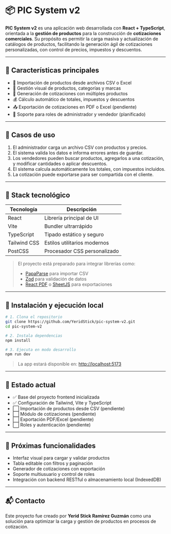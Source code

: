 # 📦 PIC System v2

**PIC System v2** es una aplicación web desarrollada con **React + TypeScript**, orientada a la **gestión de productos** para la construcción de **cotizaciones comerciales**. Su propósito es permitir la carga masiva y actualización de catálogos de productos, facilitando la generación ágil de cotizaciones personalizadas, con control de precios, impuestos y descuentos.

---

## 🌟 Características principales

- 📁 Importación de productos desde archivos CSV o Excel
- 🧾 Gestión visual de productos, categorías y marcas
- 🛒 Generación de cotizaciones con múltiples productos
- 💰 Cálculo automático de totales, impuestos y descuentos
- 📤 Exportación de cotizaciones en PDF o Excel (pendiente)
- 🔐 Soporte para roles de administrador y vendedor (planificado)

---

## 🧠 Casos de uso

1. El administrador carga un archivo CSV con productos y precios.
2. El sistema valida los datos e informa errores antes de guardar.
3. Los vendedores pueden buscar productos, agregarlos a una cotización, y modificar cantidades o aplicar descuentos.
4. El sistema calcula automáticamente los totales, con impuestos incluidos.
5. La cotización puede exportarse para ser compartida con el cliente.

---

## 🧩 Stack tecnológico

| Tecnología     | Descripción                    |
|----------------|--------------------------------|
| React          | Librería principal de UI       |
| Vite           | Bundler ultrarrápido           |
| TypeScript     | Tipado estático y seguro       |
| Tailwind CSS   | Estilos utilitarios modernos   |
| PostCSS        | Procesador CSS personalizado   |

> El proyecto está preparado para integrar librerías como:
> - [PapaParse](https://www.papaparse.com/) para importar CSV
> - [Zod](https://zod.dev/) para validación de datos
> - [React PDF](https://react-pdf.org/) o [SheetJS](https://sheetjs.com/) para exportaciones

---

## 🚀 Instalación y ejecución local

```bash
# 1. Clona el repositorio
git clone https://github.com/YeridStick/pic-system-v2.git
cd pic-system-v2

# 2. Instala dependencias
npm install

# 3. Ejecuta en modo desarrollo
npm run dev
````

> La app estará disponible en: [http://localhost:5173](http://localhost:5173)

---

## 📌 Estado actual

* ✅ Base del proyecto frontend inicializada
* ✅ Configuración de Tailwind, Vite y TypeScript
* ⬜ Importación de productos desde CSV (pendiente)
* ⬜ Módulo de cotizaciones (pendiente)
* ⬜ Exportación PDF/Excel (pendiente)
* ⬜ Roles y autenticación (pendiente)

---

## 🔮 Próximas funcionalidades

* Interfaz visual para cargar y validar productos
* Tabla editable con filtros y paginación
* Generador de cotizaciones con exportación
* Soporte multiusuario y control de roles
* Integración con backend RESTful o almacenamiento local (IndexedDB)

---

## 📬 Contacto

Este proyecto fue creado por **Yerid Stick Ramírez Guzmán** como una solución para optimizar la carga y gestión de productos en procesos de cotización.

```
